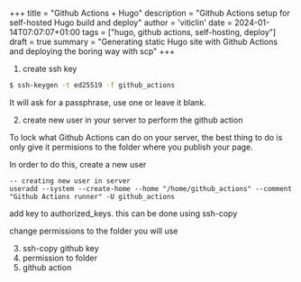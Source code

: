 +++
title = "Github Actions + Hugo"
description = "Github Actions setup for self-hosted Hugo build and deploy"
author = 'viticlin'
date = 2024-01-14T07:07:07+01:00
tags = ["hugo, github actions, self-hosting, deploy"]
draft = true
summary = "Generating static Hugo site with Github Actions and deploying the boring way with scp"
+++

1. create ssh key

```bash
$ ssh-keygen -t ed25519 -f github_actions
```

It will ask for a passphrase, use one or leave it blank.

2. create new user in your server to perform the github action

To lock what Github Actions can do on your server, the best thing to do is only give it permisions to the folder where you publish your page.

In order to do this, create a new user

```
-- creating new user in server
useradd --system --create-home --home "/home/github_actions" --comment "Github Actions runner" -U github_actions
```

add key to authorized_keys. this can be done using ssh-copy

change permissions to the folder you will use

3. ssh-copy github key
3. permission to folder
4. github action
